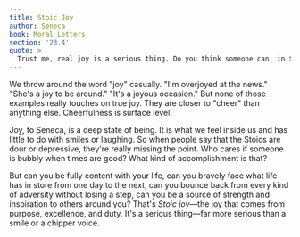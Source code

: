 ```yaml
---
title: Stoic Joy
author: Seneca
book: Moral Letters
section: '23.4'
quote: >
  Trust me, real joy is a serious thing. Do you think someone can, in the charming expression, blithely dismiss death with an easy disposition? Or swing open the door to poverty, keep pleasures in check, or meditate on the endurance of suffering? The one who is comfortable with turning these thoughts over is truly full of joy but hardly cheerful. It's exactly such a joy that I would wish for you to possess, for it will never run dry once you've laid claim to its source.
---
```


We throw around the word "joy" casually. "I'm overjoyed at the news." "She's a joy to be around." "It's a joyous occasion." But none of those examples really touches on true joy. They are closer to "cheer" than anything else. Cheerfulness is surface level.

Joy, to Seneca, is a deep state of being. It is what we feel inside us and has little to do with smiles or laughing. So when people say that the Stoics are dour or depressive, they're really missing the point. Who cares if someone is bubbly when times are good? What kind of accomplishment is that?

But can you be fully content with your life, can you bravely face what life has in store from one day to the next, can you bounce back from every kind of adversity without losing a step, can you be a source of strength and inspiration to others around you? That's _Stoic joy_—the joy that comes from purpose, excellence, and duty. It's a serious thing—far more serious than a smile or a chipper voice.
